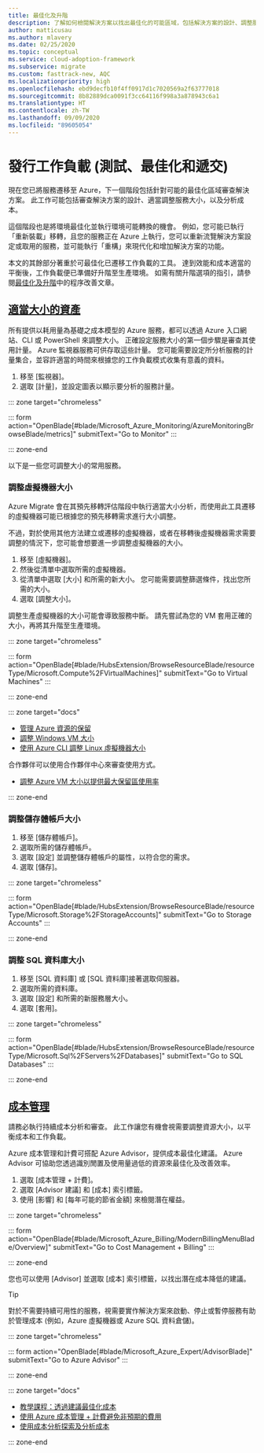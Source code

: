 ```yaml
---
title: 最佳化及升階
description: 了解如何檢閱解決方案以找出最佳化的可能區域，包括解決方案的設計、調整服務的大小，以及分析成本。
author: matticusau
ms.author: mlavery
ms.date: 02/25/2020
ms.topic: conceptual
ms.service: cloud-adoption-framework
ms.subservice: migrate
ms.custom: fasttrack-new, AQC
ms.localizationpriority: high
ms.openlocfilehash: ebd9decfb10f4ff0917d1c7020569a2f63777018
ms.sourcegitcommit: 8b82889dca0091f3cc64116f998a3a878943c6a1
ms.translationtype: HT
ms.contentlocale: zh-TW
ms.lasthandoff: 09/09/2020
ms.locfileid: "89605054"
---
```

<!-- markdownlint-disable DOCSMD001 -->

# <a name="release-workloads-test-optimize-and-handoff"></a>發行工作負載 (測試、最佳化和遞交)

現在您已將服務遷移至 Azure，下一個階段包括針對可能的最佳化區域審查解決方案。 此工作可能包括審查解決方案的設計、適當調整服務大小，以及分析成本。

這個階段也是將環境最佳化並執行環境可能轉換的機會。 例如，您可能已執行「重新裝載」移轉，且您的服務正在 Azure 上執行，您可以重新流覽解決方案設定或取用的服務，並可能執行「重構」來現代化和增加解決方案的功能。

本文的其餘部分著重於可最佳化已遷移工作負載的工具。 達到效能和成本適當的平衡後，工作負載便已準備好升階至生產環境。 如需有關升階選項的指引，請參閱[最佳化及升階](../migration-considerations/optimize/index.md)中的程序改善文章。

## <a name="right-size-assets"></a>[適當大小的資產](#tab/optimize)

所有提供以耗用量為基礎之成本模型的 Azure 服務，都可以透過 Azure 入口網站、CLI 或 PowerShell 來調整大小。 正確設定服務大小的第一個步驟是審查其使用計量。 Azure 監視器服務可供存取這些計量。 您可能需要設定所分析服務的計量集合，並容許適當的時間來根據您的工作負載模式收集有意義的資料。

1. 移至 [監視器]。
1. 選取 [計量]，並設定圖表以顯示要分析的服務計量。

::: zone target="chromeless"

::: form action="OpenBlade[#blade/Microsoft_Azure_Monitoring/AzureMonitoringBrowseBlade/metrics]" submitText="Go to Monitor" :::

::: zone-end

以下是一些您可調整大小的常用服務。

### <a name="resize-a-virtual-machine"></a>調整虛擬機器大小

Azure Migrate 會在其預先移轉評估階段中執行適當大小分析，而使用此工具遷移的虛擬機器可能已根據您的預先移轉需求進行大小調整。

不過，對於使用其他方法建立或遷移的虛擬機器，或者在移轉後虛擬機器需求需要調整的情況下，您可能會想要進一步調整虛擬機器的大小。

1. 移至 [虛擬機器]。
1. 然後從清單中選取所需的虛擬機器。
1. 從清單中選取 [大小] 和所需的新大小。 您可能需要調整篩選條件，找出您所需的大小。
1. 選取 [調整大小]。

調整生產虛擬機器的大小可能會導致服務中斷。 請先嘗試為您的 VM 套用正確的大小，再將其升階至生產環境。

::: zone target="chromeless"

::: form action="OpenBlade[#blade/HubsExtension/BrowseResourceBlade/resourceType/Microsoft.Compute%2FVirtualMachines]" submitText="Go to Virtual Machines" :::

::: zone-end

::: zone target="docs"

- [管理 Azure 資源的保留](/azure/billing/billing-manage-reserved-vm-instance)
- [調整 Windows VM 大小](/azure/virtual-machines/windows/resize-vm)
- [使用 Azure CLI 調整 Linux 虛擬機器大小](/azure/virtual-machines/linux/change-vm-size)

合作夥伴可以使用合作夥伴中心來審查使用方式。

- [調整 Azure VM 大小以提供最大保留區使用率](/partner-center/azure-usage)

::: zone-end

### <a name="resize-a-storage-account"></a>調整儲存體帳戶大小

1. 移至 [儲存體帳戶]。
1. 選取所需的儲存體帳戶。
1. 選取 [設定] 並調整儲存體帳戶的屬性，以符合您的需求。
1. 選取 [儲存]。

::: zone target="chromeless"

::: form action="OpenBlade[#blade/HubsExtension/BrowseResourceBlade/resourceType/Microsoft.Storage%2FStorageAccounts]" submitText="Go to Storage Accounts" :::

::: zone-end

### <a name="resize-a-sql-database"></a>調整 SQL 資料庫大小

1. 移至 [SQL 資料庫] 或 [SQL 資料庫]接著選取伺服器。
1. 選取所需的資料庫。
1. 選取 [設定] 和所需的新服務層大小。
1. 選取 [套用]。

::: zone target="chromeless"

::: form action="OpenBlade[#blade/HubsExtension/BrowseResourceBlade/resourceType/Microsoft.Sql%2FServers%2FDatabases]" submitText="Go to SQL Databases" :::

::: zone-end

## <a name="cost-management"></a>[成本管理](#tab/ManageCost)

請務必執行持續成本分析和審查。 此工作讓您有機會視需要調整資源大小，以平衡成本和工作負載。

Azure 成本管理和計費可搭配 Azure Advisor，提供成本最佳化建議。 Azure Advisor 可協助您透過識別閒置及使用量過低的資源來最佳化及改善效率。

1. 選取 [成本管理 + 計費]。
1. 選取 [Advisor 建議] 和 [成本] 索引標籤。
1. 使用 [影響] 和 [每年可能的節省金額] 來檢閱潛在權益。

::: zone target="chromeless"

::: form action="OpenBlade[#blade/Microsoft_Azure_Billing/ModernBillingMenuBlade/Overview]" submitText="Go to Cost Management + Billing" :::

::: zone-end

您也可以使用 [Advisor] 並選取 [成本] 索引標籤，以找出潛在成本降低的建議。

> [!TIP]
> 對於不需要持續可用性的服務，視需要實作解決方案來啟動、停止或暫停服務有助於管理成本 (例如，Azure 虛擬機器或 Azure SQL 資料倉儲)。
>

::: zone target="chromeless"

::: form action="OpenBlade[#blade/Microsoft_Azure_Expert/AdvisorBlade]" submitText="Go to Azure Advisor" :::

::: zone-end

::: zone target="docs"

- [教學課程：透過建議最佳化成本](/azure/cost-management-billing/costs/tutorial-acm-opt-recommendations)
- [使用 Azure 成本管理 + 計費避免非預期的費用](/azure/billing/billing-getting-started)
- [使用成本分析探索及分析成本](/azure/cost-management/quick-acm-cost-analysis)

::: zone-end
